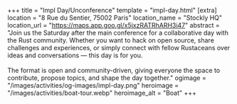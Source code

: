 +++
title = "Impl Day/Unconference"
template = "impl-day.html"
[extra]
  location = "8 Rue du Sentier, 75002 Paris"
  location_name = "Stockly HQ"
  location_url = "https://maps.app.goo.gl/x5jxzRATRhARH3i47"
  abstract = "Join us the Saturday after the main conference for a collaborative day with the Rust community. Whether you want to hack on open source, share challenges and experiences, or simply connect with fellow Rustaceans over ideas and conversations — this day is for you.<br /><br />The format is open and community-driven, giving everyone the space to contribute, propose topics, and shape the day together."
  ogimage = "/images/activities/og-images/impl-day.png"
  heroimage = "/images/activities/boat-tour.webp"
  heroimage_alt = "Boat"
+++
